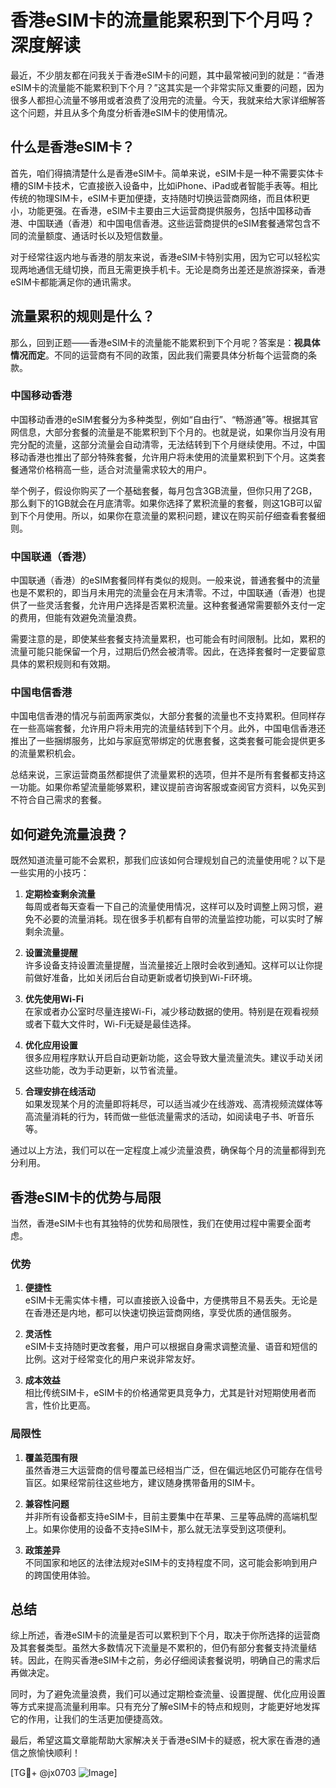# 香港eSIM卡的流量能累积到下个月吗？深度解读

最近，不少朋友都在问我关于香港eSIM卡的问题，其中最常被问到的就是：“香港eSIM卡的流量能不能累积到下个月？”这其实是一个非常实际又重要的问题，因为很多人都担心流量不够用或者浪费了没用完的流量。今天，我就来给大家详细解答这个问题，并且从多个角度分析香港eSIM卡的使用情况。

## 什么是香港eSIM卡？

首先，咱们得搞清楚什么是香港eSIM卡。简单来说，eSIM卡是一种不需要实体卡槽的SIM卡技术，它直接嵌入设备中，比如iPhone、iPad或者智能手表等。相比传统的物理SIM卡，eSIM卡更加便捷，支持随时切换运营商网络，而且体积更小，功能更强。在香港，eSIM卡主要由三大运营商提供服务，包括中国移动香港、中国联通（香港）和中国电信香港。这些运营商提供的eSIM套餐通常包含不同的流量额度、通话时长以及短信数量。

对于经常往返内地与香港的朋友来说，香港eSIM卡特别实用，因为它可以轻松实现两地通信无缝切换，而且无需更换手机卡。无论是商务出差还是旅游探亲，香港eSIM卡都能满足你的通讯需求。

## 流量累积的规则是什么？

那么，回到正题——香港eSIM卡的流量能不能累积到下个月呢？答案是：**视具体情况而定**。不同的运营商有不同的政策，因此我们需要具体分析每个运营商的条款。

### 中国移动香港

中国移动香港的eSIM套餐分为多种类型，例如“自由行”、“畅游通”等。根据其官网信息，大部分套餐的流量是不能累积到下个月的。也就是说，如果你当月没有用完分配的流量，这部分流量会自动清零，无法结转到下个月继续使用。不过，中国移动香港也推出了部分特殊套餐，允许用户将未使用的流量累积到下个月。这类套餐通常价格稍高一些，适合对流量需求较大的用户。

举个例子，假设你购买了一个基础套餐，每月包含3GB流量，但你只用了2GB，那么剩下的1GB就会在月底清零。如果你选择了累积流量的套餐，则这1GB可以留到下个月使用。所以，如果你在意流量的累积问题，建议在购买前仔细查看套餐细则。

### 中国联通（香港）

中国联通（香港）的eSIM套餐同样有类似的规则。一般来说，普通套餐中的流量也是不累积的，即当月未用完的流量会在月末清零。不过，中国联通（香港）也提供了一些灵活套餐，允许用户选择是否累积流量。这种套餐通常需要额外支付一定的费用，但能有效避免流量浪费。

需要注意的是，即使某些套餐支持流量累积，也可能会有时间限制。比如，累积的流量可能只能保留一个月，过期后仍然会被清零。因此，在选择套餐时一定要留意具体的累积规则和有效期。

### 中国电信香港

中国电信香港的情况与前面两家类似，大部分套餐的流量也不支持累积。但同样存在一些高端套餐，允许用户将未用完的流量结转到下个月。此外，中国电信香港还推出了一些捆绑服务，比如与家庭宽带绑定的优惠套餐，这类套餐可能会提供更多的流量累积机会。

总结来说，三家运营商虽然都提供了流量累积的选项，但并不是所有套餐都支持这一功能。如果你希望流量能够累积，建议提前咨询客服或查阅官方资料，以免买到不符合自己需求的套餐。

## 如何避免流量浪费？

既然知道流量可能不会累积，那我们应该如何合理规划自己的流量使用呢？以下是一些实用的小技巧：

1. **定期检查剩余流量**  
   每周或者每天查看一下自己的流量使用情况，这样可以及时调整上网习惯，避免不必要的流量消耗。现在很多手机都有自带的流量监控功能，可以实时了解剩余流量。

2. **设置流量提醒**  
   许多设备支持设置流量提醒，当流量接近上限时会收到通知。这样可以让你提前做好准备，比如关闭后台自动更新或者切换到Wi-Fi环境。

3. **优先使用Wi-Fi**  
   在家或者办公室时尽量连接Wi-Fi，减少移动数据的使用。特别是在观看视频或者下载大文件时，Wi-Fi无疑是最佳选择。

4. **优化应用设置**  
   很多应用程序默认开启自动更新功能，这会导致大量流量流失。建议手动关闭这些功能，改为手动更新，以节省流量。

5. **合理安排在线活动**  
   如果发现某个月的流量即将耗尽，可以适当减少在线游戏、高清视频流媒体等高流量消耗的行为，转而做一些低流量需求的活动，如阅读电子书、听音乐等。

通过以上方法，我们可以在一定程度上减少流量浪费，确保每个月的流量都得到充分利用。

## 香港eSIM卡的优势与局限

当然，香港eSIM卡也有其独特的优势和局限性，我们在使用过程中需要全面考虑。

### 优势

1. **便捷性**  
   eSIM卡无需实体卡槽，可以直接嵌入设备中，方便携带且不易丢失。无论是在香港还是内地，都可以快速切换运营商网络，享受优质的通信服务。

2. **灵活性**  
   eSIM卡支持随时更改套餐，用户可以根据自身需求调整流量、语音和短信的比例。这对于经常变化的用户来说非常友好。

3. **成本效益**  
   相比传统SIM卡，eSIM卡的价格通常更具竞争力，尤其是针对短期使用者而言，性价比更高。

### 局限性

1. **覆盖范围有限**  
   虽然香港三大运营商的信号覆盖已经相当广泛，但在偏远地区仍可能存在信号盲区。如果经常前往这些地方，建议随身携带备用的SIM卡。

2. **兼容性问题**  
   并非所有设备都支持eSIM卡，目前主要集中在苹果、三星等品牌的高端机型上。如果你使用的设备不支持eSIM卡，那么就无法享受到这项便利。

3. **政策差异**  
   不同国家和地区的法律法规对eSIM卡的支持程度不同，这可能会影响到用户的跨国使用体验。

## 总结

综上所述，香港eSIM卡的流量是否可以累积到下个月，取决于你所选择的运营商及其套餐类型。虽然大多数情况下流量是不累积的，但仍有部分套餐支持流量结转。因此，在购买香港eSIM卡之前，务必仔细阅读套餐说明，明确自己的需求后再做决定。

同时，为了避免流量浪费，我们可以通过定期检查流量、设置提醒、优化应用设置等方式来提高流量利用率。只有充分了解eSIM卡的特点和规则，才能更好地发挥它的作用，让我们的生活更加便捷高效。

最后，希望这篇文章能帮助大家解决关于香港eSIM卡的疑惑，祝大家在香港的通信之旅愉快顺利！  

[TG💪+ @jx0703 ![Image](https://github.com/user-attachments/assets/dbca1d08-cadb-493c-b0ec-ad6f7a83f270)]